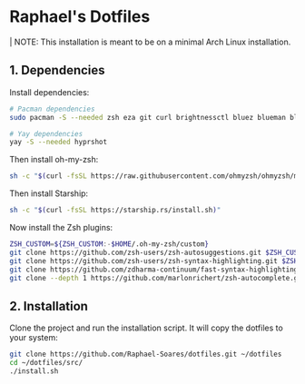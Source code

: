 # Raphael's Dotfiles

| NOTE: This installation is meant to be on a minimal Arch Linux installation.

## 1. Dependencies

Install dependencies:

```bash
# Pacman dependencies
sudo pacman -S --needed zsh eza git curl brightnessctl bluez blueman bluez-utils pipewire-pulse pamixer inter-font hyprland  hyprlock hypridle tmux ttf-jetbrains-mono-nerd kitty waybar

# Yay dependencies
yay -S --needed hyprshot
```

Then install oh-my-zsh:

```bash
sh -c "$(curl -fsSL https://raw.githubusercontent.com/ohmyzsh/ohmyzsh/master/tools/install.sh)"
```

Then install Starship:

```bash
sh -c "$(curl -fsSL https://starship.rs/install.sh)"
```

Now install the Zsh plugins:

```bash
ZSH_CUSTOM=${ZSH_CUSTOM:-$HOME/.oh-my-zsh/custom}
git clone https://github.com/zsh-users/zsh-autosuggestions.git $ZSH_CUSTOM/plugins/zsh-autosuggestions
git clone https://github.com/zsh-users/zsh-syntax-highlighting.git $ZSH_CUSTOM/plugins/zsh-syntax-highlighting
git clone https://github.com/zdharma-continuum/fast-syntax-highlighting.git $ZSH_CUSTOM/plugins/fast-syntax-highlighting
git clone --depth 1 https://github.com/marlonrichert/zsh-autocomplete.git $ZSH_CUSTOM/plugins/zsh-autocomplete
```

## 2. Installation

Clone the project and run the installation script. It will copy the dotfiles to your system:

```bash
git clone https://github.com/Raphael-Soares/dotfiles.git ~/dotfiles
cd ~/dotfiles/src/
./install.sh
```
